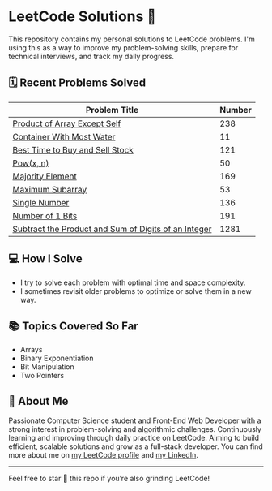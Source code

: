# LeetCode Solutions 🧠

This repository contains my personal solutions to LeetCode problems. I'm using this as a way to improve my problem-solving skills, prepare for technical interviews, and track my daily progress.

## 🗓️ Recent Problems Solved

| Problem Title                                      | Number |
|---------------------------------------------------|--------|
| [Product of Array Except Self](https://leetcode.com/problems/product-of-array-except-self/description/)               | 238 |
| [Container With Most Water](https://leetcode.com/problems/container-with-most-water/)               | 11 |
| [Best Time to Buy and Sell Stock](https://leetcode.com/problems/best-time-to-buy-and-sell-stock/)   | 121 |
| [Pow(x, n)](https://leetcode.com/problems/powx-n/)                                                  | 50 |
| [Majority Element](https://leetcode.com/problems/majority-element/)                                 | 169 |
| [Maximum Subarray](https://leetcode.com/problems/maximum-subarray/)                                 | 53 |
| [Single Number](https://leetcode.com/problems/single-number/)                                       | 136 |
| [Number of 1 Bits](https://leetcode.com/problems/number-of-1-bits/)                                 | 191 |
| [Subtract the Product and Sum of Digits of an Integer](https://leetcode.com/problems/subtract-the-product-and-sum-of-digits-of-an-integer/) | 1281 |

## 💻 How I Solve

- I try to solve each problem with optimal time and space complexity.
- I sometimes revisit older problems to optimize or solve them in a new way.

## 📚 Topics Covered So Far

- Arrays
- Binary Exponentiation
- Bit Manipulation
- Two Pointers

## 🚀 About Me

Passionate Computer Science student and Front-End Web Developer with a strong interest in problem-solving and algorithmic challenges. Continuously learning and improving through daily practice on LeetCode. Aiming to build efficient, scalable solutions and grow as a full-stack developer. You can find more about me on [my LeetCode profile](https://leetcode.com/u/mdyhakash/) and [my LinkedIn](https://www.linkedin.com/in/mdyhakash/).

---

Feel free to star 🌟 this repo if you’re also grinding LeetCode!

